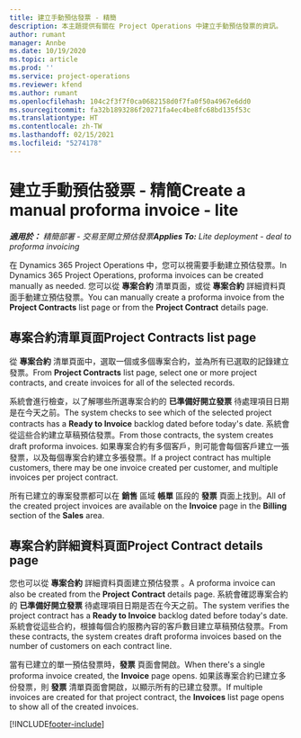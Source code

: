 ```yaml
---
title: 建立手動預估發票 - 精簡
description: 本主題提供有關在 Project Operations 中建立手動預估發票的資訊。
author: rumant
manager: Annbe
ms.date: 10/19/2020
ms.topic: article
ms.prod: ''
ms.service: project-operations
ms.reviewer: kfend
ms.author: rumant
ms.openlocfilehash: 104c2f3f7f0ca0682158d0f7fa0f50a4967e6dd0
ms.sourcegitcommit: fa32b1893286f20271fa4ec4be8fc68bd135f53c
ms.translationtype: HT
ms.contentlocale: zh-TW
ms.lasthandoff: 02/15/2021
ms.locfileid: "5274178"
---
```

# <a name="create-a-manual-proforma-invoice---lite"></a><span data-ttu-id="f8800-103">建立手動預估發票 - 精簡</span><span class="sxs-lookup"><span data-stu-id="f8800-103">Create a manual proforma invoice - lite</span></span>

<span data-ttu-id="f8800-104">_**適用於：** 精簡部署 - 交易至開立預估發票_</span><span class="sxs-lookup"><span data-stu-id="f8800-104">_**Applies To:** Lite deployment - deal to proforma invoicing_</span></span>

<span data-ttu-id="f8800-105">在 Dynamics 365 Project Operations 中，您可以視需要手動建立預估發票。</span><span class="sxs-lookup"><span data-stu-id="f8800-105">In Dynamics 365 Project Operations, proforma invoices can be created manually as needed.</span></span> <span data-ttu-id="f8800-106">您可以從 **專案合約** 清單頁面，或從 **專案合約** 詳細資料頁面手動建立預估發票。</span><span class="sxs-lookup"><span data-stu-id="f8800-106">You can manually create a proforma invoice from the **Project Contracts** list page or from the **Project Contract** details page.</span></span>

##  <a name="project-contracts-list-page"></a><span data-ttu-id="f8800-107">專案合約清單頁面</span><span class="sxs-lookup"><span data-stu-id="f8800-107">Project Contracts list page</span></span>

<span data-ttu-id="f8800-108">從 **專案合約** 清單頁面中，選取一個或多個專案合約，並為所有已選取的記錄建立發票。</span><span class="sxs-lookup"><span data-stu-id="f8800-108">From **Project Contracts** list page, select one or more project contracts, and create invoices for all of the selected records.</span></span>

<span data-ttu-id="f8800-109">系統會進行檢查，以了解哪些所選專案合約的 **已準備好開立發票** 待處理項目日期是在今天之前。</span><span class="sxs-lookup"><span data-stu-id="f8800-109">The system checks to see which of the selected project contracts has a **Ready to Invoice** backlog dated before today's date.</span></span> <span data-ttu-id="f8800-110">系統會從這些合約建立草稿預估發票。</span><span class="sxs-lookup"><span data-stu-id="f8800-110">From those contracts, the system creates draft proforma invoices.</span></span> <span data-ttu-id="f8800-111">如果專案合約有多個客戶，則可能會每個客戶建立一張發票，以及每個專案合約建立多張發票。</span><span class="sxs-lookup"><span data-stu-id="f8800-111">If a project contract has multiple customers, there may be one invoice created per customer, and multiple invoices per project contract.</span></span>

<span data-ttu-id="f8800-112">所有已建立的專案發票都可以在 **銷售** 區域 **帳單** 區段的 **發票** 頁面上找到。</span><span class="sxs-lookup"><span data-stu-id="f8800-112">All of the created project invoices are available on the **Invoice** page in the **Billing** section of the **Sales** area.</span></span>

## <a name="project-contract-details-page"></a><span data-ttu-id="f8800-113">專案合約詳細資料頁面</span><span class="sxs-lookup"><span data-stu-id="f8800-113">Project Contract details page</span></span>

<span data-ttu-id="f8800-114">您也可以從 **專案合約** 詳細資料頁面建立預估發票 。</span><span class="sxs-lookup"><span data-stu-id="f8800-114">A proforma invoice can also be created from the **Project Contract** details page.</span></span> <span data-ttu-id="f8800-115">系統會確認專案合約的 **已準備好開立發票** 待處理項目日期是否在今天之前。</span><span class="sxs-lookup"><span data-stu-id="f8800-115">The system verifies the project contract has a **Ready to Invoice** backlog dated before today's date.</span></span> <span data-ttu-id="f8800-116">系統會從這些合約，根據每個合約服務內容的客戶數目建立草稿預估發票。</span><span class="sxs-lookup"><span data-stu-id="f8800-116">From these contracts, the system creates draft proforma invoices based on the number of customers on each contract line.</span></span>

<span data-ttu-id="f8800-117">當有已建立的單一預估發票時，**發票** 頁面會開啟。</span><span class="sxs-lookup"><span data-stu-id="f8800-117">When there's a single proforma invoice created, the **Invoice** page opens.</span></span> <span data-ttu-id="f8800-118">如果該專案合約已建立多份發票，則 **發票** 清單頁面會開啟，以顯示所有的已建立發票。</span><span class="sxs-lookup"><span data-stu-id="f8800-118">If multiple invoices are created for that project contract, the **Invoices** list page opens to show all of the created invoices.</span></span>


[!INCLUDE[footer-include](../../includes/footer-banner.md)]